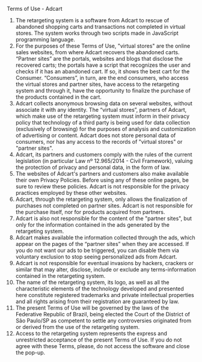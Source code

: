 Terms of Use - Adcart

1. The retargeting system is a software from Adcart to rescue of abandoned shopping carts and transactions not completed in virtual stores. The system works through two scripts made in JavaScript programming language.
2. For the purposes of these Terms of Use, "virtual stores" are the online sales websites, from where Adcart recovers the abandoned carts. “Partner sites” are the portals, websites and blogs that disclose the recovered carts; the portals have a script that recognizes the user and checks if it has an abandoned cart. If so, it shows the best cart for the Consumer. “Consumers”, in turn, are the end consumers, who access the virtual stores and partner sites, have access to the retargeting system and through it, have the opportunity to finalize the purchase of the products contained in the cart.
3. Adcart collects anonymous browsing data on several websites, without associate it with any identity. The “virtual stores”, partners of Adcart, which make use of the retargeting system must inform in their privacy policy that technology of a third party is being used for data collection (exclusively of browsing) for the purposes of analysis and customization of advertising or content. Adcart does not store personal data of consumers, nor has any access to the records of "virtual stores" or "partner sites".
4. Adcart, its partners and customers comply with the rules of the current legislation (in particular Law nº 12.965/2014 - Civil Framework), valuing the protection of privacy and personal data, in the form of law.
5. The websites of Adcart's partners and customers also make available their own Privacy Policies. Before using any of these online pages, be sure to review these policies. Adcart is not responsible for the privacy practices employed by these other websites.
6. Adcart, through the retargeting system, only allows the finalization of purchases not completed on partner sites. Adcart is not responsible for the purchase itself, nor for products acquired from partners.
7. Adcart is also not responsible for the content of the "partner sites", but only for the information contained in the ads generated by the retargeting system.
8. Adcart makes available the information collected through the ads, which appear on the pages of the “partner sites” when they are accessed. If you do not want our ads to be triggered, you can disable them via voluntary exclusion to stop seeing personalized ads from Adcart.
9. Adcart is not responsible for eventual invasions by hackers, crackers or similar that may alter, disclose, include or exclude any terms-information contained in the retargeting system.
10. The name of the retargeting system, its logo, as well as all the characteristic elements of the technology developed and presented here constitute registered trademarks and private intellectual properties and all rights arising from their registration are guaranteed by law.
11. The present Terms of Use will be governed by the laws of the Federative Republic of Brazil, being elected the Court of the District of São Paulo/SP as competent to settle any controversies originated from or derived from the use of the retargeting system.
12. Access to the retargeting system represents the express and unrestricted acceptance of the present Terms of Use. If you do not agree with these Terms, please, do not access the software and close the pop-up.